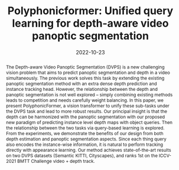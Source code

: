 ---
# Documentation: https://wowchemy.com/docs/managing-content/

title: "Polyphonicformer: Unified query learning for depth-aware video panoptic segmentation"
authors: [Haobo Yuan, Xiangtai Li, Yibo Yang, Guangliang Cheng, Jing Zhang, Yunhai Tong, Lefei Zhang, Dacheng Tao]
date: 2022-10-23
doi: ""

# Schedule page publish date (NOT publication's date).
publishDate: 2022-10-23

# Publication type.
# Legend: 0 = Uncategorized; 1 = Conference paper; 2 = Journal article;
# 3 = Preprint / Working Paper; 4 = Report; 5 = Book; 6 = Book section;
# 7 = Thesis; 8 = Patent
publication_types: ["1"]

# Publication name and optional abbreviated publication name.
publication: "*European Conference on Computer Vision*"
publication_short: "*ECCV, 2022*"

abstract: "The Depth-aware Video Panoptic Segmentation (DVPS) is a new challenging vision problem that aims to predict panoptic segmentation and depth in a video simultaneously. The previous work solves this task by extending the existing panoptic segmentation method with an extra dense depth prediction and instance tracking head. However, the relationship between the depth and panoptic segmentation is not well explored – simply combining existing methods leads to competition and needs carefully weight balancing. In this paper, we present PolyphonicFormer, a vision transformer to unify these sub-tasks under the DVPS task and lead to more robust results. Our principal insight is that the depth can be harmonized with the panoptic segmentation with our proposed new paradigm of predicting instance level depth maps with object queries. Then the relationship between the two tasks via query-based learning is explored. From the experiments, we demonstrate the benefits of our design from both depth estimation and panoptic segmentation aspects. Since each thing query also encodes the instance-wise information, it is natural to perform tracking directly with appearance learning. Our method achieves state-of-the-art results on two DVPS datasets (Semantic KITTI, Cityscapes), and ranks 1st on the ICCV-2021 BMTT Challenge video + depth track."

# Summary. An optional shortened abstract.
summary: ""

tags: []
categories: []
featured: true

# Custom links (optional).
#   Uncomment and edit lines below to show custom links.
links:
- name: PDF
  url: https://arxiv.org/pdf/2112.02582.pdf
  icon_pack: fas
  icon: file-pdf
  
- name: Code
  url: https://github.com/HarborYuan/PolyphonicFormer
  icon_pack: fab
  icon: github

url_pdf: 
url_code: 
url_dataset:
url_poster:
url_project:
url_slides:
url_source: 
url_video:

# Featured image
# To use, add an image named `featured.jpg/png` to your page's folder. 
# Focal points: Smart, Center, TopLeft, Top, TopRight, Left, Right, BottomLeft, Bottom, BottomRight.
image:
  caption: ""
  focal_point: ""
  preview_only: false

# Associated Projects (optional).
#   Associate this publication with one or more of your projects.
#   Simply enter your project's folder or file name without extension.
#   E.g. `internal-project` references `content/project/internal-project/index.md`.
#   Otherwise, set `projects: []`.
projects: []

# Slides (optional).
#   Associate this publication with Markdown slides.
#   Simply enter your slide deck's filename without extension.
#   E.g. `slides: "example"` references `content/slides/example/index.md`.
#   Otherwise, set `slides: ""`.
slides: ""
---